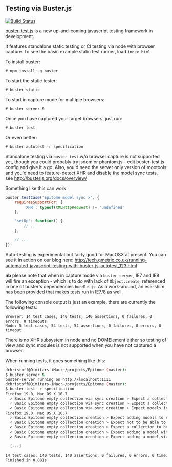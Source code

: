 Testing via Buster.js
---------------------

[![Build Status](https://secure.travis-ci.org/DimitarChristoff/Epitome.png?branch=master)](http://travis-ci.org/DimitarChristoff/Epitome)

[buster-test.js](http://busterjs.org) is a new up-and-coming javascript testing framework in development.

It features standalone static testing or CI testing via node with browser capture.
To see the basic example static test runner, load  `index.html`

To install buster:

    # npm install -g buster

To start the static tester:

    # buster static

To start in capture mode for multiple browsers:

    # buster server &

Once you have captured your target browsers, just run:

    # buster test

Or even better:

    # buster autotest -r specification

Standalone testing via `buster test` w/o browser capture is not supported yet, though you could probably try jsdom or phantom.js - edit buster-test.js config and give it a go. Also, you'd need the server only version of mootools and you'd need to feature-detect XHR and disable the model sync tests, see http://busterjs.org/docs/overview/

Something like this can work:
```javascript
buster.testCase('Epitome model sync >', {
    requiresSupportFor: {
        'XHR': typeof(XMLHttpRequest) != 'undefined'
    },

    'setUp': function() {
        // ..
    },

    // ...
});
```

Auto-testing is experimental but fairly good for MacOSX at present. You can see it in action on our blog here: http://tech.qmetric.co.uk/running-automated-javascript-testing-with-buster-js-autotest_123.html

**nb** please note that when in capture mode via `buster server`, IE7 and IE8 will fire an exception - which is to do with lack of `Object.create`, referenced in one of buster's dependencies `bundle.js`. As a work-around, an es5-shim has been provided that makes tests run in IE7/8 as well.

The following console output is just an example, there are currently the following tests:
```
Browser: 14 test cases, 140 tests, 140 assertions, 0 failures, 0 errors, 0 timeouts
Node: 5 test cases, 54 tests, 54 assertions, 0 failures, 0 errors, 0 timeout
```

There is no XHR subsystem in node and no DOMElement either so testing of view and sync modules is not supported when you have not captured a browser.

When running tests, it goes something like this:

```sh
dchristoff@Dimitars-iMac:~/projects/Epitome (master):
$ buster server &
buster-server running on http://localhost:1111
dchristoff@Dimitars-iMac:~/projects/Epitome (master):
$ buster test -r specification
Firefox 19.0, Mac OS X 10.7
  ✓ Basic Epitome empty collection via sync creation > Expect a collection to be created >
  ✓ Basic Epitome empty collection via sync creation > Expect a collection to have fetch >
  ✓ Basic Epitome empty collection via sync creation > Expect models in collection not to be 0 >
Firefox 19.0, Mac OS X 10.7
  ✓ Basic Epitome empty collection creation > Expect adding models to collection to fire onAdd event >
  ✓ Basic Epitome empty collection creation > Expect not to be able to add the same model twice to the collection >
  ✓ Basic Epitome empty collection creation > Expect a collection to be created >
  ✓ Basic Epitome empty collection creation > Expect adding a model with the same cid twice to fire an add:error event >
  ✓ Basic Epitome empty collection creation > Expect adding a model via an object only to create a model and add it >

  [...]

14 test cases, 140 tests, 140 assertions, 0 failures, 0 errors, 0 timeouts
Finished in 0.881s
```
